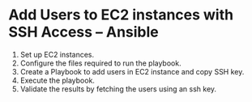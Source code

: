 # Add Users to EC2 instances with SSH Access – Ansible

1. Set up EC2 instances.
2. Configure the files required to run the playbook. 
3. Create a Playbook to add users in EC2 instance and copy SSH key.
4. Execute the playbook.
5. Validate the results by fetching the users using an ssh key.

